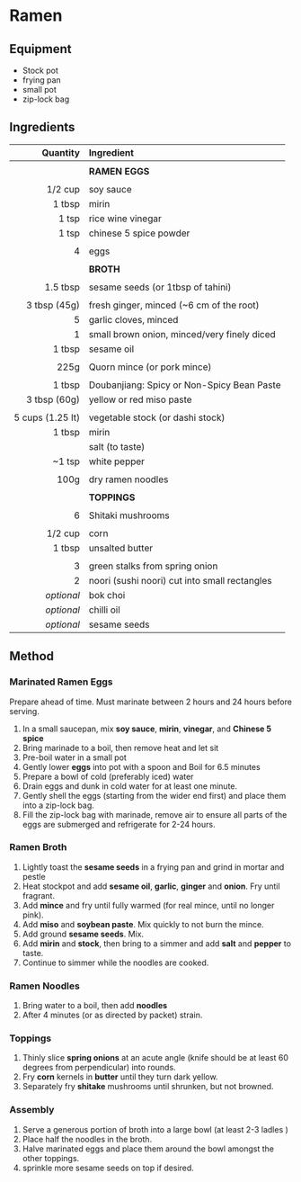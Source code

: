 # Ramen

## Equipment

* Stock pot
* frying pan
* small pot
* zip-lock bag

## Ingredients

|         Quantity | Ingredient                                    |
|-----------------:|:----------------------------------------------|
|                  |                                               |
|                  | **RAMEN EGGS**                                |
|                  |                                               |
|          1/2 cup | soy sauce                                     |
|           1 tbsp | mirin                                         |
|            1 tsp | rice wine vinegar                             |
|            1 tsp | chinese 5 spice powder                        |
|                  |                                               |
|                4 | eggs                                          |
|                  |                                               |
|                  | **BROTH**                                     |
|                  |                                               |
|         1.5 tbsp | sesame seeds  (or 1tbsp of tahini)            |
|                  |                                               |
|     3 tbsp (45g) | fresh ginger, minced (~6 cm of the root)      |
|                5 | garlic cloves, minced                         |
|                1 | small brown onion, minced/very finely diced   |
|           1 tbsp | sesame oil                                    |
|                  |                                               |
|             225g | Quorn mince (or pork mince)                   |
|                  |                                               |
|           1 tbsp | Doubanjiang: Spicy or Non-Spicy Bean Paste    |
|     3 tbsp (60g) | yellow or red miso paste                      |
|                  |                                               |
| 5 cups (1.25 lt) | vegetable stock (or dashi stock)              |
|           1 tbsp | mirin                                         |
|                  | salt (to taste)                               |
|           ~1 tsp | white pepper                                  |
|                  |                                               |
|             100g | dry ramen noodles                             |
|                  |                                               |
|                  | **TOPPINGS**                                  |
|                  |                                               |
|                6 | Shitaki mushrooms                             |
|                  |                                               |
|          1/2 cup | corn                                          |
|           1 tbsp | unsalted butter                               |
|                  |                                               |
|                3 | green stalks from spring onion                |
|                2 | noori (sushi noori) cut into small rectangles |
|       *optional* | bok choi                                      |
|       *optional* | chilli oil                                    |
|       *optional* | sesame seeds                                  |

## Method

### Marinated Ramen Eggs

Prepare ahead of time. Must marinate between 2 hours and 24 hours before serving.

1. In a small saucepan, mix **soy sauce**, **mirin**, **vinegar**, and **Chinese 5 spice** 
2. Bring marinade to a boil, then remove heat and let sit
3. Pre-boil water in a small pot
4. Gently lower **eggs** into pot with a spoon and Boil for 6.5 minutes
5. Prepare a bowl of cold (preferably iced) water
6. Drain eggs and dunk in cold water for at least one minute.
7. Gently shell the eggs (starting from the wider end first) and place them into a zip-lock bag.
8. Fill the zip-lock bag with marinade, remove air to ensure all parts of the eggs are submerged and refrigerate for 2-24 hours.

### Ramen Broth

1. Lightly toast the **sesame seeds** in a frying pan and grind in mortar and pestle
2. Heat stockpot and add **sesame oil**, **garlic**, **ginger** and **onion**. Fry until fragrant. 
3. Add **mince** and fry until fully warmed (for real mince, until no longer pink).
4. Add **miso** and **soybean paste**. Mix quickly to not burn the mince.
5. Add ground **sesame seeds**. Mix.
6. Add **mirin** and **stock**, then bring to a simmer and add **salt** and **pepper** to taste.
7. Continue to simmer while the noodles are cooked.

### Ramen Noodles

1. Bring water to a boil, then add **noodles**
2. After 4 minutes (or as directed by packet) strain.

### Toppings

1. Thinly slice **spring onions** at an acute angle (knife should be at least 60 degrees from perpendicular) into rounds. 
2. Fry **corn** kernels in **butter** until they turn dark yellow.
3. Separately fry **shitake** mushrooms until shrunken, but not browned.
   

### Assembly

1. Serve a generous portion of broth into a large bowl (at least 2-3 ladles )
2. Place half the noodles in the broth.
3. Halve marinated eggs and place them around the bowl amongst the other toppings.
4. sprinkle more sesame seeds on top if desired.
